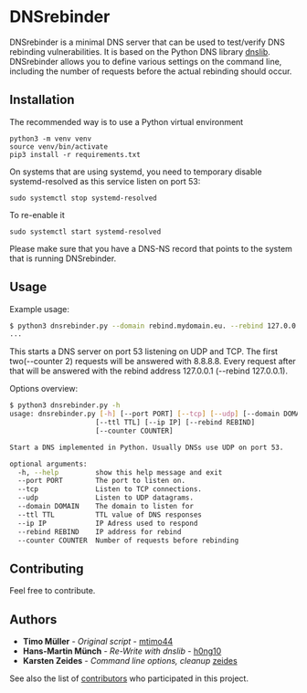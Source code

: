 # DNSrebinder

DNSrebinder is a minimal DNS server that can be used to test/verify DNS rebinding vulnerabilities. It is based on the Python DNS library [dnslib](https://github.com/paulc/dnslib). DNSrebinder allows you to define various settings on the command line, including the number of requests before the actual rebinding should occur.

## Installation

The recommended way is to use a Python virtual environment

```
python3 -m venv venv
source venv/bin/activate
pip3 install -r requirements.txt
```

On systems that are using systemd, you need to temporary disable systemd-resolved as this service listen on port 53:

```
sudo systemctl stop systemd-resolved
```
To re-enable it

```
sudo systemctl start systemd-resolved
```

Please make sure that you have a DNS-NS record that points to the system that is running DNSrebinder.


## Usage

Example usage:
```bash
$ python3 dnsrebinder.py --domain rebind.mydomain.eu. --rebind 127.0.0.1 --ip 8.8.8.8 --counter 2
...
```

This starts a DNS server on port 53 listening on UDP and TCP. The first two(--counter 2) requests will be answered with 8.8.8.8. Every request after that will be answered with the rebind address 127.0.0.1 (--rebind 127.0.0.1).

Options overview:
```bash
$ python3 dnsrebinder.py -h
usage: dnsrebinder.py [-h] [--port PORT] [--tcp] [--udp] [--domain DOMAIN]
                     [--ttl TTL] [--ip IP] [--rebind REBIND]
                     [--counter COUNTER]

Start a DNS implemented in Python. Usually DNSs use UDP on port 53.

optional arguments:
  -h, --help         show this help message and exit
  --port PORT        The port to listen on.
  --tcp              Listen to TCP connections.
  --udp              Listen to UDP datagrams.
  --domain DOMAIN    The domain to listen for
  --ttl TTL          TTL value of DNS responses
  --ip IP            IP Adress used to respond
  --rebind REBIND    IP address for rebind
  --counter COUNTER  Number of requests before rebinding
```

## Contributing

Feel free to contribute.

## Authors
* **Timo Müller** - *Original script* - [mtimo44](https://twitter.com/mtimo44)
* **Hans-Martin Münch** - *Re-Write with dnslib* - [h0ng10](https://twitter.com/h0ng10)
* **Karsten Zeides** - *Command line options, cleanup* [zeides](https://github.com/zeides)

See also the list of [contributors](https://github.com/mogwailabs/DNSrebinder/graphs/contributors) who participated in this project.

